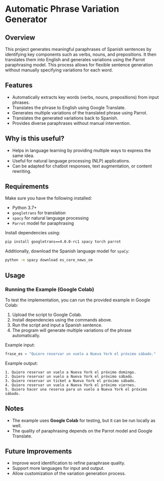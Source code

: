 # Automatic Phrase Variation Generator

## Overview
This project generates meaningful paraphrases of Spanish sentences by identifying key components such as verbs, nouns, and prepositions. It then translates them into English and generates variations using the Parrot paraphrasing model. This process allows for flexible sentence generation without manually specifying variations for each word.

## Features
- Automatically extracts key words (verbs, nouns, prepositions) from input phrases.
- Translates the phrase to English using Google Translate.
- Generates multiple variations of the translated phrase using Parrot.
- Translates the generated variations back to Spanish.
- Provides diverse paraphrases without manual intervention.

## Why is this useful?
- Helps in language learning by providing multiple ways to express the same idea.
- Useful for natural language processing (NLP) applications.
- Can be adapted for chatbot responses, text augmentation, or content rewriting.

## Requirements
Make sure you have the following installed:
- Python 3.7+
- `googletrans` for translation
- `spacy` for natural language processing
- `Parrot` model for paraphrasing

Install dependencies using:
```bash
pip install googletrans==4.0.0-rc1 spacy torch parrot
```
Additionally, download the Spanish language model for `spaCy`:
```bash
python -m spacy download es_core_news_sm
```

## Usage
### Running the Example (Google Colab)
To test the implementation, you can run the provided example in Google Colab:
1. Upload the script to Google Colab.
2. Install dependencies using the commands above.
3. Run the script and input a Spanish sentence.
4. The program will generate multiple variations of the phrase automatically.

Example input:
```python
frase_es = "Quiero reservar un vuelo a Nueva York el próximo sábado."
```
Example output:
```
1. Quiero reservar un vuelo a Nueva York el próximo domingo.
2. Quiero reservar un vuelo a Nueva York el próximo sábado.
3. Quiero reservar un ticket a Nueva York el próximo sábado.
4. Quiero reservar un vuelo a Nueva York el próximo viernes.
5. Quiero hacer una reserva para un vuelo a Nueva York el próximo sábado.
```

## Notes
- The example uses **Google Colab** for testing, but it can be run locally as well.
- The quality of paraphrasing depends on the Parrot model and Google Translate.

## Future Improvements
- Improve word identification to refine paraphrase quality.
- Support more languages for input and output.
- Allow customization of the variation generation process.


